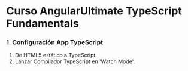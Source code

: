 # Curso AngularUltimate TypeScript Fundamentals

### 1. Configuración App TypeScript 
1. De HTML5 estático a TypeScript.
2. Lanzar Compilador TypeScript en 'Watch Mode'. 